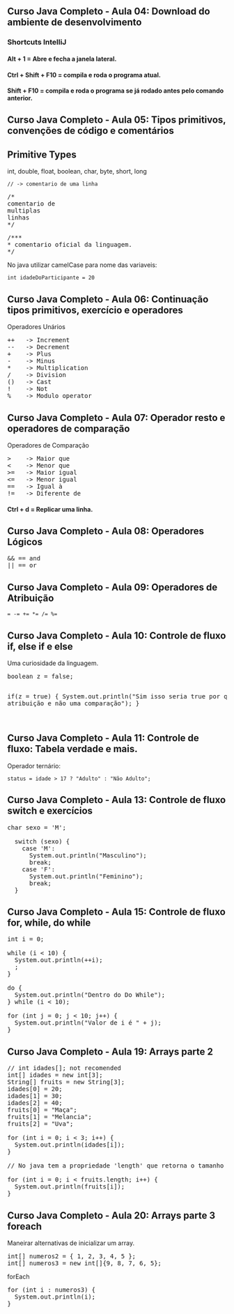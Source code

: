 ## Curso Java Completo - Aula 04: Download do ambiente de desenvolvimento

### Shortcuts IntelliJ

#### Alt + 1 = Abre e fecha a janela lateral.

#### Ctrl + Shift + F10 = compila e roda o programa atual.

#### Shift + F10 = compila e roda o programa se já rodado antes pelo comando anterior.

## Curso Java Completo - Aula 05: Tipos primitivos, convenções de código e comentários

## Primitive Types

<p>int, double, float, boolean, char, byte, short, long</p>

`// -> comentario de uma linha`

<pre>
/*
comentario de
multiplas
linhas
*/   
</pre>

<pre>
/***
* comentario oficial da linguagem.
*/   
</pre>

<p>No java utilizar camelCase para nome das variaveis:</p>
<code>int idadeDoParticipante = 20</code>

## Curso Java Completo - Aula 06: Continuação tipos primitivos, exercício e operadores

<p>Operadores Unários</p>
<pre>
++   -> Increment
--   -> Decrement
+    -> Plus
-    -> Minus
*    -> Multiplication 
/    -> Division
()   -> Cast
!    -> Not
%    -> Modulo operator
</pre>

## Curso Java Completo - Aula 07: Operador resto e operadores de comparação

<p>Operadores de Comparação</p>
<pre>
>    -> Maior que
<    -> Menor que
>=   -> Maior igual
<=   -> Menor igual
==   -> Igual à 
!=   -> Diferente de
</pre>

#### Ctrl + d = Replicar uma linha.

## Curso Java Completo - Aula 08: Operadores Lógicos

<pre>
&& == and
|| == or
</pre>

## Curso Java Completo - Aula 09: Operadores de Atribuição

`= -= += *= /= %=`

## Curso Java Completo - Aula 10: Controle de fluxo if, else if e else

<p>Uma curiosidade da linguagem.</p>
<pre>
boolean z = false;

if(z = true) {
System.out.println("Sim isso seria true por que é uma atribuição e não uma comparação");
}

</pre>

## Curso Java Completo - Aula 11: Controle de fluxo: Tabela verdade e mais.

<p>Operador ternário:</p>
<code>status = idade > 17 ? "Adulto" : "Não Adulto";</code>

## Curso Java Completo - Aula 13: Controle de fluxo switch e exercícios

<pre>
char sexo = 'M';

  switch (sexo) {
    case 'M':
      System.out.println("Masculino");
      break;
    case 'F':
      System.out.println("Feminino");
      break;
  }
</pre>

## Curso Java Completo - Aula 15: Controle de fluxo for, while, do while

<pre>
int i = 0;

while (i < 10) {
  System.out.println(++i);
  ;
}

do {
  System.out.println("Dentro do Do While");
} while (i < 10);

for (int j = 0; j < 10; j++) {
  System.out.println("Valor de i é " + j);
}
</pre>

## Curso Java Completo - Aula 19: Arrays parte 2

<pre>
// int idades[]; not recomended
int[] idades = new int[3];
String[] fruits = new String[3]; 
idades[0] = 20;
idades[1] = 30;
idades[2] = 40;
fruits[0] = "Maça";
fruits[1] = "Melancia";
fruits[2] = "Uva";

for (int i = 0; i < 3; i++) {
  System.out.println(idades[i]);
}

// No java tem a propriedade 'length' que retorna o tamanho do array

for (int i = 0; i < fruits.length; i++) {
  System.out.println(fruits[i]);
}
</pre>

## Curso Java Completo - Aula 20: Arrays parte 3 foreach

<p>Maneirar alternativas de inicializar um array.</p>
<pre>
int[] numeros2 = { 1, 2, 3, 4, 5 };
int[] numeros3 = new int[]{9, 8, 7, 6, 5};
</pre>

<p>forEach</p>
<pre>
for (int i : numeros3) {
  System.out.println(i);
}
</pre>
